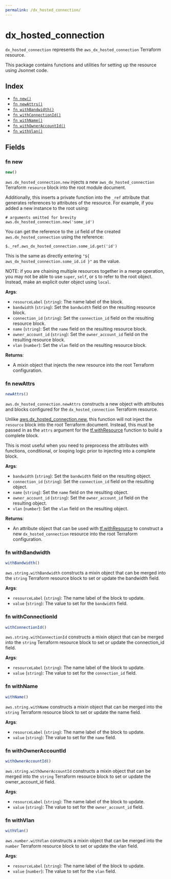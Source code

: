 ```yaml
---
permalink: /dx_hosted_connection/
---
```


# dx_hosted_connection

`dx_hosted_connection` represents the `aws_dx_hosted_connection` Terraform resource.



This package contains functions and utilities for setting up the resource using Jsonnet code.


## Index

* [`fn new()`](#fn-new)
* [`fn newAttrs()`](#fn-newattrs)
* [`fn withBandwidth()`](#fn-withbandwidth)
* [`fn withConnectionId()`](#fn-withconnectionid)
* [`fn withName()`](#fn-withname)
* [`fn withOwnerAccountId()`](#fn-withowneraccountid)
* [`fn withVlan()`](#fn-withvlan)

## Fields

### fn new

```ts
new()
```


`aws.dx_hosted_connection.new` injects a new `aws_dx_hosted_connection` Terraform `resource`
block into the root module document.

Additionally, this inserts a private function into the `_ref` attribute that generates references to attributes of the
resource. For example, if you added a new instance to the root using:

    # arguments omitted for brevity
    aws.dx_hosted_connection.new('some_id')

You can get the reference to the `id` field of the created `aws.dx_hosted_connection` using the reference:

    $._ref.aws_dx_hosted_connection.some_id.get('id')

This is the same as directly entering `"${ aws_dx_hosted_connection.some_id.id }"` as the value.

NOTE: if you are chaining multiple resources together in a merge operation, you may not be able to use `super`, `self`,
or `$` to refer to the root object. Instead, make an explicit outer object using `local`.

**Args**:
  - `resourceLabel` (`string`): The name label of the block.
  - `bandwidth` (`string`): Set the `bandwidth` field on the resulting resource block.
  - `connection_id` (`string`): Set the `connection_id` field on the resulting resource block.
  - `name` (`string`): Set the `name` field on the resulting resource block.
  - `owner_account_id` (`string`): Set the `owner_account_id` field on the resulting resource block.
  - `vlan` (`number`): Set the `vlan` field on the resulting resource block.

**Returns**:
- A mixin object that injects the new resource into the root Terraform configuration.


### fn newAttrs

```ts
newAttrs()
```


`aws.dx_hosted_connection.newAttrs` constructs a new object with attributes and blocks configured for the `dx_hosted_connection`
Terraform resource.

Unlike [aws.dx_hosted_connection.new](#fn-new), this function will not inject the `resource`
block into the root Terraform document. Instead, this must be passed in as the `attrs` argument for the
[tf.withResource](https://github.com/tf-libsonnet/core/tree/main/docs#fn-withresource) function to build a complete block.

This is most useful when you need to preprocess the attributes with functions, conditional, or looping logic prior to
injecting into a complete block.

**Args**:
  - `bandwidth` (`string`): Set the `bandwidth` field on the resulting object.
  - `connection_id` (`string`): Set the `connection_id` field on the resulting object.
  - `name` (`string`): Set the `name` field on the resulting object.
  - `owner_account_id` (`string`): Set the `owner_account_id` field on the resulting object.
  - `vlan` (`number`): Set the `vlan` field on the resulting object.

**Returns**:
  - An attribute object that can be used with [tf.withResource](https://github.com/tf-libsonnet/core/tree/main/docs#fn-withresource) to construct a new `dx_hosted_connection` resource into the root Terraform configuration.


### fn withBandwidth

```ts
withBandwidth()
```

`aws.string.withBandwidth` constructs a mixin object that can be merged into the `string`
Terraform resource block to set or update the bandwidth field.



**Args**:
  - `resourceLabel` (`string`): The name label of the block to update.
  - `value` (`string`): The value to set for the `bandwidth` field.


### fn withConnectionId

```ts
withConnectionId()
```

`aws.string.withConnectionId` constructs a mixin object that can be merged into the `string`
Terraform resource block to set or update the connection_id field.



**Args**:
  - `resourceLabel` (`string`): The name label of the block to update.
  - `value` (`string`): The value to set for the `connection_id` field.


### fn withName

```ts
withName()
```

`aws.string.withName` constructs a mixin object that can be merged into the `string`
Terraform resource block to set or update the name field.



**Args**:
  - `resourceLabel` (`string`): The name label of the block to update.
  - `value` (`string`): The value to set for the `name` field.


### fn withOwnerAccountId

```ts
withOwnerAccountId()
```

`aws.string.withOwnerAccountId` constructs a mixin object that can be merged into the `string`
Terraform resource block to set or update the owner_account_id field.



**Args**:
  - `resourceLabel` (`string`): The name label of the block to update.
  - `value` (`string`): The value to set for the `owner_account_id` field.


### fn withVlan

```ts
withVlan()
```

`aws.number.withVlan` constructs a mixin object that can be merged into the `number`
Terraform resource block to set or update the vlan field.



**Args**:
  - `resourceLabel` (`string`): The name label of the block to update.
  - `value` (`number`): The value to set for the `vlan` field.
